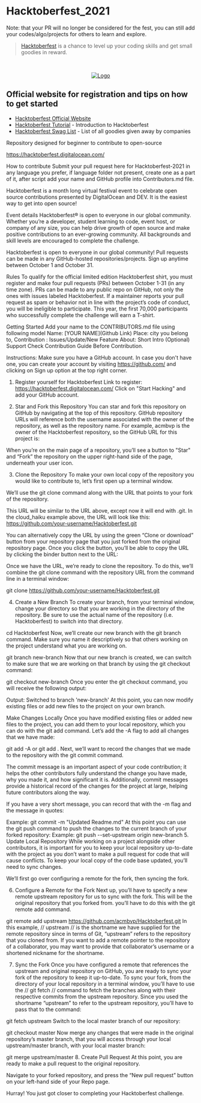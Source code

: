 # Hacktoberfest_2021

Note: that your PR will no longer be considered for the fest, you can still add your codes/algo/projects for others to learn and explore.

> [Hacktoberfest](https://hacktoberfest.digitalocean.com/) is a chance to level up your coding skills and get small goodies in reward.

<br />
<p align="center">
  <a href="https://hacktoberfest.digitalocean.com/">
    <img src="https://hacktoberfest.digitalocean.com/_nuxt/img/logo-hacktoberfest-full.f42e3b1.svg" alt="Logo">
  </a>
</p>

<!-- [![Hacktoberfest 2019 logo](https://i.ibb.co/4FjRdbH/Logo-Sponsors-Light.png)](https://hacktoberfest.digitalocean.com/) -->

## Official website for registration and tips on how to get started

- [Hacktoberfest Official Website](https://hacktoberfest.digitalocean.com/)
- [Hacktoberfest Tutorial](https://youtu.be/0mjJS1Y8wrI) - Introduction to Hacktoberfest
- [Hacktoberfest Swag List](https://benbarth.github.io/hacktoberfest-swag/) - List of all goodies given away by companies

Repository designed for beginner to contribute to open-source

https://hacktoberfest.digitalocean.com/

How to contribute
Submit your pull request here for Hacktoberfest-2021 in any language you prefer, if language folder not present, create one as a part of it, after script add your name and GitHub profile into Contributors.md file.

Hacktoberfest is a month long virtual festival event to celebrate open source contributions presented by DigitalOcean and DEV. It is the easiest way to get into open source!


Event details
Hacktoberfest® is open to everyone in our global community. Whether you’re a developer, student learning to code, event host, or company of any size, you can help drive growth of open source and make positive contributions to an ever-growing community. All backgrounds and skill levels are encouraged to complete the challenge.

Hacktoberfest is open to everyone in our global community! Pull requests can be made in any GitHub-hosted repositories/projects. Sign up anytime between October 1 and October 31.

Rules
To qualify for the official limited edition Hacktoberfest shirt, you must register and make four pull requests (PRs) between October 1-31 (in any time zone). PRs can be made to any public repo on GitHub, not only the ones with issues labeled Hacktoberfest. If a maintainer reports your pull request as spam or behavior not in line with the project’s code of conduct, you will be ineligible to participate. This year, the first 70,000 participants who successfully complete the challenge will earn a T-shirt.

Getting Started
Add your name to the CONTRIBUTORS.md file using following model
Name: [YOUR NAME](Github Link)
Place: city you belong to,
Contribution : Issues/Update/New Feature 
About: Short Intro (Optional)
Support
Check Contribution Guide Before Contribution.

Instructions:
Make sure you have a GitHub account. In case you don't have one, you can create your account by visiting https://github.com/ and clicking on Sign up option at the top right corner.

1. Register yourself for Hacktoberfest
Link to register: https://hacktoberfest.digitalocean.com/
Click on "Start Hacking" and add your GitHub account.


2. Star and Fork this Repository
You can star and fork this repository on GitHub by navigating at the top of this repository.
GitHub repository URLs will reference both the username associated with the owner of the repository, as well as the repository name. For example, acmbvp is the owner of the Hacktoberfest repository, so the GitHub URL for this project is:


When you’re on the main page of a repository, you’ll see a button to "Star" and “Fork” the repository on the upper right-hand side of the page, underneath your user icon.

3. Clone the Repository
To make your own local copy of the repository you would like to contribute to, let’s first open up a terminal window.

We’ll use the git clone command along with the URL that points to your fork of the repository.

This URL will be similar to the URL above, except now it will end with .git. In the cloud_haiku example above, the URL will look like this: https://github.com/your-username/Hacktoberfest.git

You can alternatively copy the URL by using the green “Clone or download” button from your repository page that you just forked from the original repository page. Once you click the button, you’ll be able to copy the URL by clicking the binder button next to the URL:

Once we have the URL, we’re ready to clone the repository. To do this, we’ll combine the git clone command with the repository URL from the command line in a terminal window:

git clone https://github.com/your-username/Hacktoberfest.git

4. Create a New Branch
To create your branch, from your terminal window, change your directory so that you are working in the directory of the repository. Be sure to use the actual name of the repository (i.e. Hacktoberfest) to switch into that directory.

cd Hacktoberfest
Now, we’ll create our new branch with the git branch command. Make sure you name it descriptively so that others working on the project understand what you are working on.

git branch new-branch
Now that our new branch is created, we can switch to make sure that we are working on that branch by using the git checkout command:

git checkout new-branch
Once you enter the git checkout command, you will receive the following output:

Output:
Switched to branch 'new-branch'
At this point, you can now modify existing files or add new files to the project on your own branch.

Make Changes Locally
Once you have modified existing files or added new files to the project, you can add them to your local repository, which you can do with the git add command. Let’s add the -A flag to add all changes that we have made:

git add -A or git add .
Next, we’ll want to record the changes that we made to the repository with the git commit command.

The commit message is an important aspect of your code contribution; it helps the other contributors fully understand the change you have made, why you made it, and how significant it is. Additionally, commit messages provide a historical record of the changes for the project at large, helping future contributors along the way.

If you have a very short message, you can record that with the -m flag and the message in quotes:

Example:
git commit -m "Updated Readme.md"
At this point you can use the git push command to push the changes to the current branch of your forked repository:
Example:
git push --set-upstream origin new-branch
5. Update Local Repository
While working on a project alongside other contributors, it is important for you to keep your local repository up-to-date with the project as you don’t want to make a pull request for code that will cause conflicts. To keep your local copy of the code base updated, you’ll need to sync changes.

We’ll first go over configuring a remote for the fork, then syncing the fork.

6. Configure a Remote for the Fork
Next up, you’ll have to specify a new remote upstream repository for us to sync with the fork. This will be the original repository that you forked from. you’ll have to do this with the git remote add command.

git remote add upstream https://github.com/acmbvp/Hacktoberfest.git
In this example, // upstream // is the shortname we have supplied for the remote repository since in terms of Git, “upstream” refers to the repository that you cloned from. If you want to add a remote pointer to the repository of a collaborator, you may want to provide that collaborator’s username or a shortened nickname for the shortname.

7. Sync the Fork
Once you have configured a remote that references the upstream and original repository on GitHub, you are ready to sync your fork of the repository to keep it up-to-date. To sync your fork, from the directory of your local repository in a terminal window, you’ll have to use the // git fetch // command to fetch the branches along with their respective commits from the upstream repository. Since you used the shortname “upstream” to refer to the upstream repository, you’ll have to pass that to the command:

git fetch upstream
Switch to the local master branch of our repository:

git checkout master
Now merge any changes that were made in the original repository’s master branch, that you will access through your local upstream/master branch, with your local master branch:

git merge upstream/master
8. Create Pull Request
At this point, you are ready to make a pull request to the original repository.

Navigate to your forked repository, and press the “New pull request” button on your left-hand side of your Repo page.

Hurray! You just got closer to completing your Hacktoberfest challenge.
